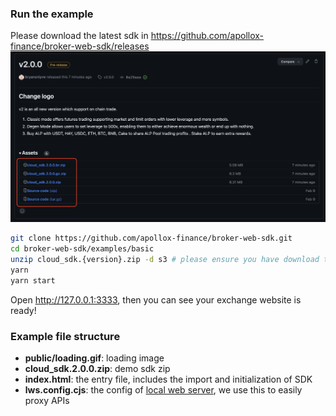 ### Run the example

Please download the latest sdk in https://github.com/apollox-finance/broker-web-sdk/releases
![download-link](../../docs/images/download-link-v2.png)

```sh
git clone https://github.com/apollox-finance/broker-web-sdk.git
cd broker-web-sdk/examples/basic
unzip cloud_sdk.{version}.zip -d s3 # please ensure you have download the SDK zip file
yarn
yarn start
```

Open http://127.0.0.1:3333, then you can see your exchange website is ready!

### Example file structure

- **public/loading.gif**: loading image
- **cloud_sdk.2.0.0.zip**: demo sdk zip
- **index.html**: the entry file, includes the import and initialization of SDK
- **lws.config.cjs**: the config of [local web server](https://www.npmjs.com/package/local-web-server), we use this to easily proxy APIs
